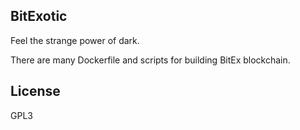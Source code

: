 ## BitExotic

Feel the strange power of dark.

There are many Dockerfile and scripts for building BitEx blockchain.

## License

GPL3